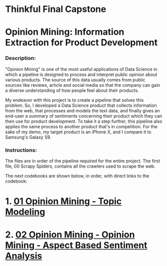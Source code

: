 # Thinkful Final Capstone 

# Opinion Mining: Information Extraction for Product Development

### Description:

"Opinion Mining" is one of the most useful applications of Data Science in which a pipeline is designed to process and interpret public opinion about various products. The source of this data usually comes from public sources like reviews, article and social media so that the company can gain a diverse understanding of how people feel about their products.

My endeavor with this project is to create a pipeline that solves this problem. So, I developed a Data Science product that collects information from the web, that processes and models the text data, and finally gives an end-user a summary of sentiments concerning their product which they can then use for product development. To take it a step further, this pipeline also applies the same process to another product that's in competition. For the sake of my demo, my target product is an iPhone X, and I compare it to Samsung's Galaxy S9.

### Instructions:
The files are in order of the pipeline required for the entire project. The first file, 00 Scrapy Spiders, contains all the crawlers used to scrape the web.

The next codebooks are shown below, in order, with direct links to the codebook:
# 1. [01 Opinion Mining - Topic Modeling](https://github.com/ayan1995/Thinkful/blob/2f5fc9b2b6b7fcd1074db308a3f1f6980aae5c76/Bootcamp/Final%20Capstone%20Opinion%20Mining/Opinion%20Mining/Notebooks/01%20Topic%20Modelling/Opinion%20Mining%20-%20Topic%20Modeling.ipynb)
# 2. [02 Opinion Mining - Opinion Mining - Aspect Based Sentiment Analysis](https://github.com/ayan1995/Thinkful/blob/2f5fc9b2b6b7fcd1074db308a3f1f6980aae5c76/Bootcamp/Final%20Capstone%20Opinion%20Mining/Opinion%20Mining/Notebooks/02%20Opinion%20Mining/Opinion%20Mining%20-%20Aspect%20Based%20Sentiment%20Analysis.ipynb)
